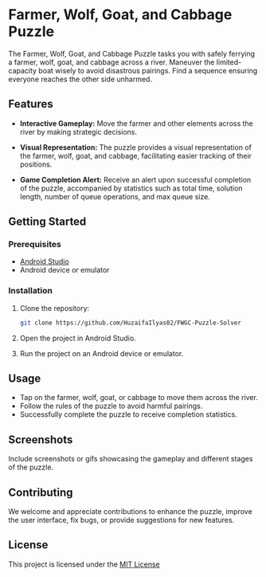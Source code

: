 # Farmer, Wolf, Goat, and Cabbage Puzzle

The Farmer, Wolf, Goat, and Cabbage Puzzle tasks you with safely ferrying a farmer, wolf, goat, and cabbage across a river. Maneuver the limited-capacity boat wisely to avoid disastrous pairings. Find a sequence ensuring everyone reaches the other side unharmed.


## Features

- **Interactive Gameplay:** Move the farmer and other elements across the river by making strategic decisions.
  
- **Visual Representation:** The puzzle provides a visual representation of the farmer, wolf, goat, and cabbage, facilitating easier tracking of their positions.

- **Game Completion Alert:** Receive an alert upon successful completion of the puzzle, accompanied by statistics such as total time, solution length, number of queue operations, and max queue size.

## Getting Started

### Prerequisites

- [Android Studio](https://developer.android.com/studio)
- Android device or emulator

### Installation

1. Clone the repository:

    ```bash
    git clone https://github.com/HuzaifaIlyas02/FWGC-Puzzle-Solver
    ```

2. Open the project in Android Studio.

3. Run the project on an Android device or emulator.

## Usage

- Tap on the farmer, wolf, goat, or cabbage to move them across the river.
- Follow the rules of the puzzle to avoid harmful pairings.
- Successfully complete the puzzle to receive completion statistics.

## Screenshots

Include screenshots or gifs showcasing the gameplay and different stages of the puzzle.

## Contributing

We welcome and appreciate contributions to enhance the puzzle, improve the user interface, fix bugs, or provide suggestions for new features.

## License

This project is licensed under the [MIT License](https://choosealicense.com/licenses/mit/)

